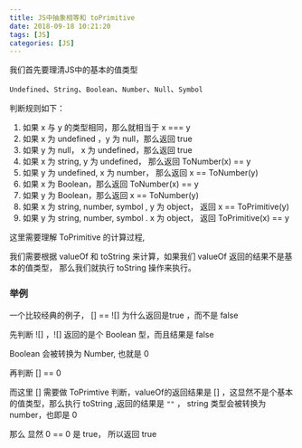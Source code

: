 ```yaml
---
title: JS中抽象相等和 toPrimitive
date: 2018-09-18 10:21:20
tags: [JS]
categories: [JS]
---
```


我们首先要理清JS中的基本的值类型

`Undefined`、`String`、`Boolean`、`Number`、`Null`、`Symbol`

判断规则如下：

1. 如果 x 与 y 的类型相同，那么就相当于 x === y
2. 如果 x 为 undefined ，y 为 null，那么返回 true
3. 如果 y 为 null， x 为 undefined，那么返回 true
4. 如果 x 为 string, y 为 undefined， 那么返回 ToNumber(x) == y
5. 如果 y 为 undefined, x 为 number， 那么返回 x == ToNumber(y)
6. 如果 x 为 Boolean，那么返回 ToNumber(x) == y
7. 如果 y 为 Boolean，那么返回 x == ToNumber(y)
8. 如果 x 为 string, number, symbol , y 为 object， 返回  x == ToPrimitive(y)
9. 如果 y 为 string, number, symbol . x 为 object， 返回  ToPrimitive(x) == y

这里需要理解 ToPrimitive 的计算过程,

我们需要根据 valueOf 和 toString 来计算，如果我们 valueOf 返回的结果不是基本的值类型， 那么我们就执行 toString 操作来执行。



### 举例

一个比较经典的例子， [] == ![] 为什么返回是true ，而不是 false

先判断 ![] ，![] 返回的是个 Boolean 型，而且结果是 false

Boolean 会被转换为 Number, 也就是 0

再判断 [] == 0

而这里 [] 需要做 ToPrimtive 判断，valueOf的返回结果是 [] ，这显然不是个基本的值类型，那么执行 toString ,返回的结果是 `""` ， string 类型会被转换为 number，也即是 0

那么 显然 0 ==  0 是 true， 所以返回 true